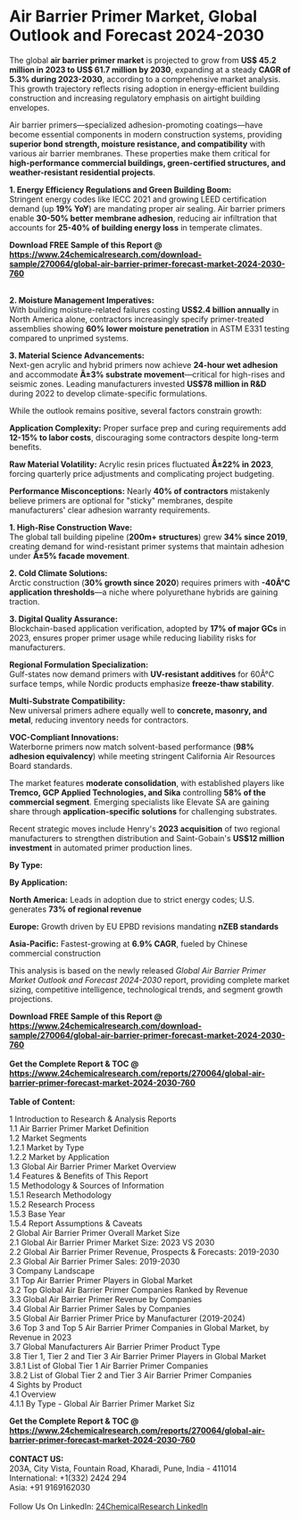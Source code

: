 <h1>Air Barrier Primer Market, Global Outlook and Forecast 2024-2030</h1><p>The global <strong>air barrier primer market</strong> is projected to grow from <strong>US$ 45.2 million in 2023 to US$ 61.7 million by 2030</strong>, expanding at a steady <strong>CAGR of 5.3% during 2023-2030</strong>, according to a comprehensive market analysis. This growth trajectory reflects rising adoption in energy-efficient building construction and increasing regulatory emphasis on airtight building envelopes.</p><p>Air barrier primers—specialized adhesion-promoting coatings—have become essential components in modern construction systems, providing <strong>superior bond strength, moisture resistance, and compatibility</strong> with various air barrier membranes. These properties make them critical for <strong>high-performance commercial buildings, green-certified structures, and weather-resistant residential projects</strong>.</p><p><strong>1. Energy Efficiency Regulations and Green Building Boom:</strong><br>
Stringent energy codes like IECC 2021 and growing LEED certification demand (up <strong>19% YoY</strong>) are mandating proper air sealing. Air barrier primers enable <strong>30-50% better membrane adhesion</strong>, reducing air infiltration that accounts for <strong>25-40% of building energy loss</strong> in temperate climates.</p><div><b>Download FREE Sample of this Report @ 
            <a href="https://www.24chemicalresearch.com/download-sample/270064/global-air-barrier-primer-forecast-market-2024-2030-760">
            https://www.24chemicalresearch.com/download-sample/270064/global-air-barrier-primer-forecast-market-2024-2030-760</a></b></div><br><p><strong>2. Moisture Management Imperatives:</strong><br>
With building moisture-related failures costing <strong>US$2.4 billion annually</strong> in North America alone, contractors increasingly specify primer-treated assemblies showing <strong>60% lower moisture penetration</strong> in ASTM E331 testing compared to unprimed systems.</p><p><strong>3. Material Science Advancements:</strong><br>
Next-gen acrylic and hybrid primers now achieve <strong>24-hour wet adhesion</strong> and accommodate <strong>Â±3% substrate movement</strong>—critical for high-rises and seismic zones. Leading manufacturers invested <strong>US$78 million in R&amp;D</strong> during 2022 to develop climate-specific formulations.</p><p>While the outlook remains positive, several factors constrain growth:</p><p><strong>Application Complexity:</strong> Proper surface prep and curing requirements add <strong>12-15% to labor costs</strong>, discouraging some contractors despite long-term benefits.</p><p><strong>Raw Material Volatility:</strong> Acrylic resin prices fluctuated <strong>Â±22% in 2023</strong>, forcing quarterly price adjustments and complicating project budgeting.</p><p><strong>Performance Misconceptions:</strong> Nearly <strong>40% of contractors</strong> mistakenly believe primers are optional for "sticky" membranes, despite manufacturers' clear adhesion warranty requirements.</p><p><strong>1. High-Rise Construction Wave:</strong><br>
The global tall building pipeline (<strong>200m+ structures</strong>) grew <strong>34% since 2019</strong>, creating demand for wind-resistant primer systems that maintain adhesion under <strong>Â±5% facade movement</strong>.</p><p><strong>2. Cold Climate Solutions:</strong><br>
Arctic construction (<strong>30% growth since 2020</strong>) requires primers with <strong>-40Â°C application thresholds</strong>—a niche where polyurethane hybrids are gaining traction.</p><p><strong>3. Digital Quality Assurance:</strong><br>
Blockchain-based application verification, adopted by <strong>17% of major GCs</strong> in 2023, ensures proper primer usage while reducing liability risks for manufacturers.</p><p><strong>Regional Formulation Specialization:</strong><br>
	Gulf-states now demand primers with <strong>UV-resistant additives</strong> for 60Â°C surface temps, while Nordic products emphasize <strong>freeze-thaw stability</strong>.</p><p><strong>Multi-Substrate Compatibility:</strong><br>
	New universal primers adhere equally well to <strong>concrete, masonry, and metal</strong>, reducing inventory needs for contractors.</p><p><strong>VOC-Compliant Innovations:</strong><br>
	Waterborne primers now match solvent-based performance (<strong>98% adhesion equivalency</strong>) while meeting stringent California Air Resources Board standards.</p><p>The market features <strong>moderate consolidation</strong>, with established players like <strong>Tremco, GCP Applied Technologies, and Sika</strong> controlling <strong>58% of the commercial segment</strong>. Emerging specialists like Elevate SA are gaining share through <strong>application-specific solutions</strong> for challenging substrates.</p><p>Recent strategic moves include Henry's <strong>2023 acquisition</strong> of two regional manufacturers to strengthen distribution and Saint-Gobain's <strong>US$12 million investment</strong> in automated primer production lines.</p><p><strong>By Type:</strong></p><p><strong>By Application:</strong></p><p><strong>North America:</strong> Leads in adoption due to strict energy codes; U.S. generates <strong>73% of regional revenue</strong></p><p><strong>Europe:</strong> Growth driven by EU EPBD revisions mandating <strong>nZEB standards</strong></p><p><strong>Asia-Pacific:</strong> Fastest-growing at <strong>6.9% CAGR</strong>, fueled by Chinese commercial construction</p><p>This analysis is based on the newly released <em>Global Air Barrier Primer Market Outlook and Forecast 2024-2030</em> report, providing complete market sizing, competitive intelligence, technological trends, and segment growth projections.</p><div><b>Download FREE Sample of this Report @ 
            <a href="https://www.24chemicalresearch.com/download-sample/270064/global-air-barrier-primer-forecast-market-2024-2030-760">
            https://www.24chemicalresearch.com/download-sample/270064/global-air-barrier-primer-forecast-market-2024-2030-760</a></b></div><br><div><b>Get the Complete Report & TOC @ 
            <a href="https://www.24chemicalresearch.com/reports/270064/global-air-barrier-primer-forecast-market-2024-2030-760">
            https://www.24chemicalresearch.com/reports/270064/global-air-barrier-primer-forecast-market-2024-2030-760</a></b></div><br>
            <b>Table of Content:</b><p>1 Introduction to Research & Analysis Reports<br />
    1.1 Air Barrier Primer Market Definition<br />
    1.2 Market Segments<br />
        1.2.1 Market by Type<br />
        1.2.2 Market by Application<br />
    1.3 Global Air Barrier Primer Market Overview<br />
    1.4 Features & Benefits of This Report<br />
    1.5 Methodology & Sources of Information<br />
        1.5.1 Research Methodology<br />
        1.5.2 Research Process<br />
        1.5.3 Base Year<br />
        1.5.4 Report Assumptions & Caveats<br />
2 Global Air Barrier Primer Overall Market Size<br />
    2.1 Global Air Barrier Primer Market Size: 2023 VS 2030<br />
    2.2 Global Air Barrier Primer Revenue, Prospects & Forecasts: 2019-2030<br />
    2.3 Global Air Barrier Primer Sales: 2019-2030<br />
3 Company Landscape<br />
    3.1 Top Air Barrier Primer Players in Global Market<br />
    3.2 Top Global Air Barrier Primer Companies Ranked by Revenue<br />
    3.3 Global Air Barrier Primer Revenue by Companies<br />
    3.4 Global Air Barrier Primer Sales by Companies<br />
    3.5 Global Air Barrier Primer Price by Manufacturer (2019-2024)<br />
    3.6 Top 3 and Top 5 Air Barrier Primer Companies in Global Market, by Revenue in 2023<br />
    3.7 Global Manufacturers Air Barrier Primer Product Type<br />
    3.8 Tier 1, Tier 2 and Tier 3 Air Barrier Primer Players in Global Market<br />
        3.8.1 List of Global Tier 1 Air Barrier Primer Companies<br />
        3.8.2 List of Global Tier 2 and Tier 3 Air Barrier Primer Companies<br />
4 Sights by Product<br />
    4.1 Overview<br />
        4.1.1 By Type - Global Air Barrier Primer Market Siz</p><div><b>Get the Complete Report & TOC @ 
            <a href="https://www.24chemicalresearch.com/reports/270064/global-air-barrier-primer-forecast-market-2024-2030-760">
            https://www.24chemicalresearch.com/reports/270064/global-air-barrier-primer-forecast-market-2024-2030-760</a></b></div><br><b>CONTACT US:</b><br>
            203A, City Vista, Fountain Road, Kharadi, Pune, India - 411014<br>
            International: +1(332) 2424 294<br>
            Asia: +91 9169162030 <br><br>
            Follow Us On LinkedIn: <a href="https://www.linkedin.com/company/24chemicalresearch/">24ChemicalResearch LinkedIn</a>